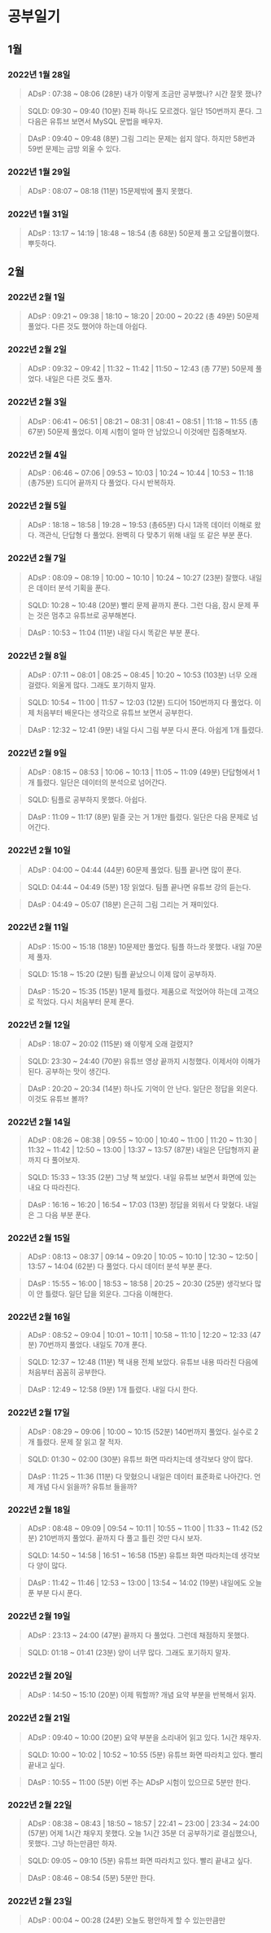 # 공부일기

## 1월

### 2022년 1월 28일

> ADsP : 
> 07:38 ~ 08:06 (28분)
> 내가 이렇게 조금만 공부했나? 시간 잘못 쟀나?

> SQLD: 
> 09:30 ~ 09:40 (10분)
> 진짜 하나도 모르겠다. 일단 150번까지 푼다. 그다음은 유튜브 보면서 MySQL 문법을 배우자.

> DAsP : 
> 09:40 ~ 09:48 (8분)
> 그림 그리는 문제는 쉽지 않다. 하지만 58번과 59번 문제는 금방 외울 수 있다.

### 2022년 1월 29일

> ADsP : 
> 08:07 ~ 08:18 (11분)
> 15문제밖에 풀지 못했다.

### 2022년 1월 31일

> ADsP : 
> 13:17 ~ 14:19 |
> 18:48 ~ 18:54 (총 68분)
> 50문제 풀고 오답풀이했다. 뿌듯하다.

## 2월

### 2022년 2월 1일

> ADsP : 
> 09:21 ~ 09:38 |
> 18:10 ~ 18:20 |
> 20:00 ~ 20:22 (총 49분)
> 50문제 풀었다. 다른 것도 했어야 하는데 아쉽다.

### 2022년 2월 2일

> ADsP : 
> 09:32 ~ 09:42 |
> 11:32 ~ 11:42 |
> 11:50 ~ 12:43 (총 77분)
> 50문제 풀었다. 내일은 다른 것도 풀자.

### 2022년 2월 3일

> ADsP : 
> 06:41 ~ 06:51 |
> 08:21 ~ 08:31 |
> 08:41 ~ 08:51 |
> 11:18 ~ 11:55 (총 67분)
> 50문제 풀었다. 이제 시험이 얼마 안 남았으니 이것에만 집중해보자.

### 2022년 2월 4일

> ADsP : 
> 06:46 ~ 07:06 |
> 09:53 ~ 10:03 |
> 10:24 ~ 10:44 |
> 10:53 ~ 11:18 (총75분)
> 드디어 끝까지 다 풀었다. 다시 반복하자.

### 2022년 2월 5일

> ADsP : 
> 18:18 ~ 18:58 |
> 19:28 ~ 19:53 (총65분)
> 다시 1과목 데이터 이해로 왔다. 객관식, 단답형 다 풀었다. 완벽히 다 맞추기 위해 내일 또 같은 부분 푼다.

### 2022년 2월 7일

> ADsP : 
> 08:09 ~ 08:19 |
> 10:00 ~ 10:10 |
> 10:24 ~ 10:27 (23분)
> 잘했다. 내일은 데이터 분석 기획을 푼다.

> SQLD: 
> 10:28 ~ 10:48 (20분)
> 빨리 문제 끝까지 푼다. 그런 다음, 잠시 문제 푸는 것은 멈추고 유튜브로 공부해본다.

> DAsP : 
> 10:53 ~ 11:04 (11분)
> 내일 다시 똑같은 부분 푼다.

### 2022년 2월 8일

> ADsP : 
> 07:11 ~ 08:01 |
> 08:25 ~ 08:45 |
> 10:20 ~ 10:53 (103분)
> 너무 오래 걸렸다. 외울게 많다. 그래도 포기하지 말자.

> SQLD: 
> 10:54 ~ 11:00 |
> 11:57 ~ 12:03 (12분)
> 드디어 150번까지 다 풀었다. 이제 처음부터 배운다는 생각으로 유튜브 보면서 공부한다.

> DAsP : 
> 12:32 ~ 12:41 (9분)
> 내일 다시 그림 부분 다시 푼다. 아쉽게 1개 틀렸다.

### 2022년 2월 9일

> ADsP : 
> 08:15 ~ 08:53 |
> 10:06 ~ 10:13 |
> 11:05 ~ 11:09 (49분)
> 단답형에서 1개 틀렸다. 일단은 데이터의 분석으로 넘어간다.

> SQLD: 
> 팀플로 공부하지 못했다. 아쉽다.

> DAsP : 
> 11:09 ~ 11:17 (8분)
> 밑즐 긋는 거 1개만 틀렸다. 일단은 다음 문제로 넘어간다.

### 2022년 2월 10일

> ADsP : 
> 04:00 ~ 04:44 (44분)
> 60문제 풀었다. 팀플 끝나면 많이 푼다.

> SQLD:
> 04:44 ~ 04:49 (5분) 
> 1장 읽었다. 팀플 끝나면 유튜브 강의 듣는다.

> DAsP : 
> 04:49 ~ 05:07 (18분)
> 은근히 그림 그리는 거 재미있다.

### 2022년 2월 11일

> ADsP : 
> 15:00 ~ 15:18 (18분)
> 10문제만 풀었다. 팀플 하느라 못했다. 내일 70문제 풀자.

> SQLD:
> 15:18 ~ 15:20 (2분) 
> 팀플 끝났으니 이제 많이 공부하자.

> DAsP : 
> 15:20 ~ 15:35 (15분)
> 1문제 틀렸다. 제품으로 적었어야 하는데 고객으로 적었다. 다시 처음부터 문제 푼다.

### 2022년 2월 12일

> ADsP : 
> 18:07 ~ 20:02 (115분)
> 왜 이렇게 오래 걸렸지?

> SQLD:
> 23:30 ~ 24:40 (70분) 
> 유튜브 영상 끝까지 시청했다. 이제서야 이해가 된다. 공부하는 맛이 생긴다.

> DAsP : 
> 20:20 ~ 20:34 (14분)
> 하나도 기억이 안 난다. 일단은 정답을 외운다. 이것도 유튜브 볼까?

### 2022년 2월 14일

> ADsP : 
> 08:26 ~ 08:38 |
> 09:55 ~ 10:00 |
> 10:40 ~ 11:00 |
> 11:20 ~ 11:30 |
> 11:32 ~ 11:42 |
> 12:50 ~ 13:00 |
> 13:37 ~ 13:57 (87분)
> 내일은 단답형까지 끝까지 다 풀어보자.

> SQLD:
> 15:33 ~ 13:35 (2분) 
> 그냥 책 보았다. 내일 유튜브 보면서 화면에 있는 내요 다 따라친다.

> DAsP : 
> 16:16 ~ 16:20 |
> 16:54 ~ 17:03 (13분)
> 정답을 외워서 다 맞혔다. 내일은 그 다음 부분 푼다.

### 2022년 2월 15일

> ADsP : 
> 08:13 ~ 08:37 |
> 09:14 ~ 09:20 |
> 10:05 ~ 10:10 |
> 12:30 ~ 12:50 |
> 13:57 ~ 14:04 (62분)
> 다 풀었다. 다시 데이터 분석 부분 푼다.

> DAsP : 
> 15:55 ~ 16:00 |
> 18:53 ~ 18:58 |
> 20:25 ~ 20:30 (25분)
> 생각보다 많이 안 틀렸다. 일단 답을 외운다. 그다음 이해한다.

### 2022년 2월 16일

> ADsP : 
> 08:52 ~ 09:04 |
> 10:01 ~ 10:11 |
> 10:58 ~ 11:10 |
> 12:20 ~ 12:33 (47분)
> 70번까지 풀었다. 내일도 70개 푼다.

> SQLD:
> 12:37 ~ 12:48 (11분) 
> 책 내용 전체 보았다. 유튜브 내용 따라친 다음에 처음부터 꼼꼼히 공부한다.

> DAsP : 
> 12:49 ~ 12:58 (9분)
> 1개 틀렸다. 내일 다시 한다.

### 2022년 2월 17일

> ADsP : 
> 08:29 ~ 09:06 |
> 10:00 ~ 10:15 (52분)
> 140번까지 풀었다. 실수로 2개 틀렸다. 문제 잘 읽고 잘 적자.

> SQLD:
> 01:30 ~ 02:00 (30분) 
> 유튜브 화면 따라치는데 생각보다 양이 많다.

> DAsP : 
> 11:25 ~ 11:36 (11분)
> 다 맞혔으니 내일은 데이터 표준화로 나아간다. 언제 개념 다시 읽을까? 유튜브 들을까?

### 2022년 2월 18일

> ADsP : 
> 08:48 ~ 09:09 |
> 09:54 ~ 10:11 |
> 10:55 ~ 11:00 |
> 11:33 ~ 11:42 (52분)
> 210번까지 풀었다. 끝까지 다 풀고 틀린 것만 다시 보자.

> SQLD:
> 14:50 ~ 14:58 |
> 16:51 ~ 16:58 (15분) 
> 유튜브 화면 따라치는데 생각보다 양이 많다.

> DAsP :
> 11:42 ~ 11:46 |
> 12:53 ~ 13:00 | 
> 13:54 ~ 14:02 (19분)
> 내일에도 오늘 푼 부분 다시 푼다.

### 2022년 2월 19일

> ADsP : 
> 23:13 ~ 24:00 (47분)
> 끝까지 다 풀었다. 그런데 채점하지 못했다.

> SQLD:
> 01:18 ~ 01:41 (23분) 
> 양이 너무 많다. 그래도 포기하지 말자.

### 2022년 2월 20일

> ADsP : 
> 14:50 ~ 15:10 (20분)
> 이제 뭐할까? 개념 요약 부분을 반복해서 읽자.

### 2022년 2월 21일

> ADsP : 
> 09:40 ~ 10:00 (20분)
> 요약 부분을 소리내어 읽고 있다. 1시간 채우자.

> SQLD:
> 10:00 ~ 10:02 |
> 10:52 ~ 10:55 (5분) 
> 유튜브 화면 따라치고 있다. 빨리 끝내고 싶다.

> DAsP :
> 10:55 ~ 11:00 (5분)
> 이번 주는 ADsP 시험이 있으므로 5분만 한다.

### 2022년 2월 22일

> ADsP : 
> 08:38 ~ 08:43 |
> 18:50 ~ 18:57 |
> 22:41 ~ 23:00 |
> 23:34 ~ 24:00 (57분)
> 어제 1시간 채우지 못했다. 오늘 1시간 35분 더 공부하기로 결심했으나, 못했다. 그냥 하는만큼만 하자.

> SQLD:
> 09:05 ~ 09:10 (5분)
> 유튜브 화면 따라치고 있다. 빨리 끝내고 싶다.

> DAsP :
> 08:46 ~ 08:54 (5분)
> 5분만 한다.

### 2022년 2월 23일

> ADsP : 
> 00:04 ~ 00:28 (24분)
> 오늘도 평안하게 할 수 있는만큼만 